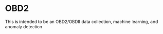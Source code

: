 # OBD2
This is intended to be an OBD2/OBDII data collection, machine learning, and anomaly detection 
